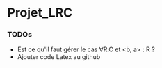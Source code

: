 # Projet_LRC

### TODOs
- Est ce qu'il faut gérer le cas  ∀R.C et <b, a> : R ?
- Ajouter code Latex au github